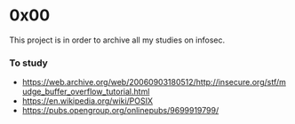 # 0x00

This project is in order to archive all my studies on infosec.

### To study
- https://web.archive.org/web/20060903180512/http://insecure.org/stf/mudge_buffer_overflow_tutorial.html
- https://en.wikipedia.org/wiki/POSIX
- https://pubs.opengroup.org/onlinepubs/9699919799/

